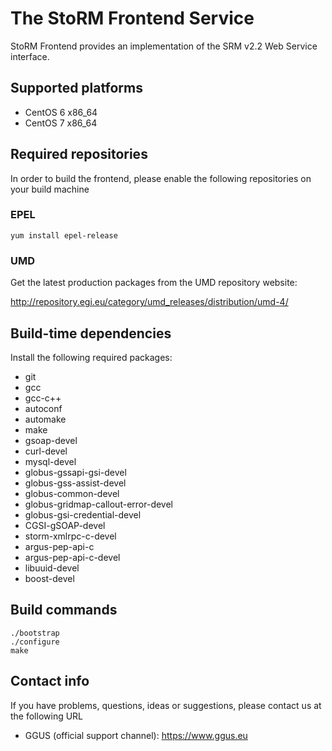 The StoRM Frontend Service
==========================

StoRM Frontend provides an implementation of the SRM v2.2 Web Service interface.

## Supported platforms

* CentOS 6 x86_64
* CentOS 7 x86_64

## Required repositories

In order to build the frontend, please enable the following repositories on your build machine

### EPEL

    yum install epel-release

### UMD

Get the latest production packages from the UMD repository website:

http://repository.egi.eu/category/umd_releases/distribution/umd-4/

## Build-time dependencies

Install the following required packages:

* git
* gcc
* gcc-c++
* autoconf
* automake
* make
* gsoap-devel
* curl-devel
* mysql-devel
* globus-gssapi-gsi-devel
* globus-gss-assist-devel
* globus-common-devel
* globus-gridmap-callout-error-devel
* globus-gsi-credential-devel
* CGSI-gSOAP-devel
* storm-xmlrpc-c-devel
* argus-pep-api-c
* argus-pep-api-c-devel
* libuuid-devel
* boost-devel

## Build commands

    ./bootstrap
    ./configure
    make

## Contact info

If you have problems, questions, ideas or suggestions, please contact us at
the following URL

* GGUS (official support channel): https://www.ggus.eu
